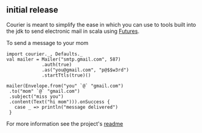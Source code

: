## initial release

Courier is meant to simplify the ease in which you can use to tools built into the jdk to send electronic mail in scala using [Futures](http://www.scala-lang.org/api/current/index.html#scala.concurrent.Future).

To send a message to your mom

    import courier._, Defaults._
    val mailer = Mailer("smtp.gmail.com", 587)
                 .auth(true)
                 .as("you@gmail.com", "p@$$w3rd")
                 .startTtls(true)()
                                             
    mailer(Envelope.from("you" `@` "gmail.com")
     .to("mom" `@` "gmail.com")
     .subject("miss you")
     .content(Text("hi mom"))).onSuccess {
       case _ => println("message delivered")
     }

For more information see the project's [readme](https://github.com/softprops/courier#readme)
